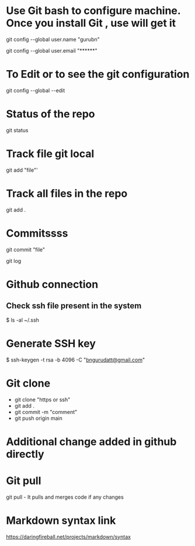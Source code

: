 # Use Git bash to configure machine. Once you install Git , use will get it
git config --global user.name "gurubn"

git config --global user.email "******"

# To Edit or to see the git configuration
git config --global --edit

# Status of the repo
git status

# Track file git local
git add "file"'

# Track all files in the repo
git add .

# Commitssss
git commit "file"

git log

# Github connection
## Check ssh file present  in the system
$ ls -al ~/.ssh

# Generate SSH key
$ ssh-keygen -t rsa -b 4096 -C "bngurudatt@gmail.com"

# Git clone
* git clone "https or ssh"
* git add .
* git commit -m "comment"
* git push origin main

# Additional change added in github directly

# Git pull
git pull - It pulls and merges code if any changes

# Markdown syntax link
https://daringfireball.net/projects/markdown/syntax

